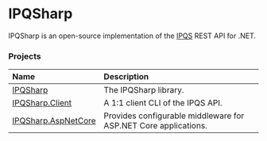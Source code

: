 # IPQSharp
IPQSharp is an open-source implementation of the [IPQS](https://www.ipqualityscore.com/documentation/overview) REST API for .NET.

### Projects
|Name|Description|
|:-|:-|
|[IPQSharp](./src/IPQSharp.Library)|The IPQSharp library.|
|[IPQSharp.Client](./src/IPQSharp.Client.Tool)|A 1:1 client CLI of the IPQS API.|
|[IPQSharp.AspNetCore](./src/IPQSharp.AspNetCore.Library)|Provides configurable middleware for ASP.NET Core applications.|
